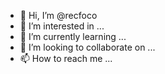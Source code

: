 - 👋 Hi, I’m @recfoco
- 👀 I’m interested in ...
- 🌱 I’m currently learning ...
- 💞️ I’m looking to collaborate on ...
- 📫 How to reach me ...

<!---
recfoco/recfoco is a ✨ special ✨ repository because its `README.md` (this file) appears on your GitHub profile.
You can click the Preview link to take a look at your changes.
--->
